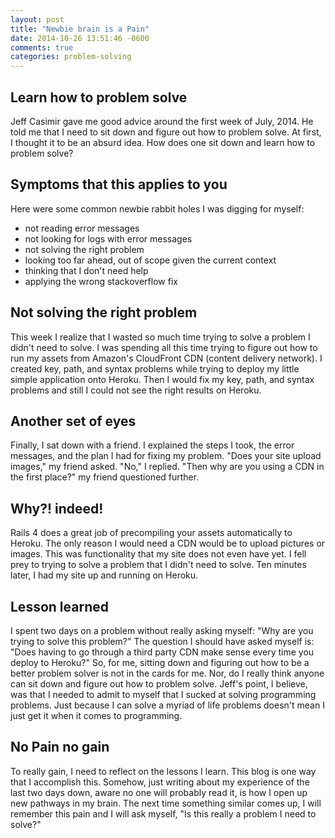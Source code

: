 ```yaml
---
layout: post
title: "Newbie brain is a Pain"
date: 2014-10-26 13:51:46 -0600
comments: true
categories: problem-solving
---
```


## Learn how to problem solve

Jeff Casimir gave me good advice around the first week of July, 2014. He told me that I need
to sit down and figure out how to problem solve. At first, I thought it to be an absurd
idea. How does one sit down and learn how to problem solve?

## Symptoms that this applies to you

Here were some common newbie rabbit holes I was digging for myself:

- not reading error messages
- not looking for logs with error messages
- not solving the right problem
- looking too far ahead, out of scope given the current context
- thinking that I don't need help
- applying the wrong stackoverflow fix

## Not solving the right problem

This week I realize that I wasted so much time trying to solve a problem I didn't need to solve.
I was spending all this time trying to figure out how to run my assets from Amazon's
CloudFront CDN (content delivery network). I created key, path, and syntax problems
while trying to deploy my little simple application onto Heroku. Then I would fix my key,
path, and syntax problems and still I could not see the right results on Heroku.

## Another set of eyes

Finally, I sat down with a friend. I explained the steps I took, the error messages, and the
plan I had for fixing my problem. "Does your site upload images," my friend asked. "No,"
I replied. "Then why are you using a CDN in the first place?" my friend questioned further.

## Why?! indeed!

Rails 4 does a great job of precompiling your assets automatically to Heroku. The only reason
I would need a CDN would be to upload pictures or images. This was functionality that my
site does not even have yet. I fell prey to trying to solve a problem that I didn't need
to solve. Ten minutes later, I had my site up and running on Heroku.

## Lesson learned

I spent two days on a problem without really asking myself: "Why are you trying to solve
this problem?" The question I should have asked myself is: "Does having to go through a third
party CDN make sense every time you deploy to Heroku?" So, for me, sitting down and figuring
out how to be a better problem solver is not in the cards for me. Nor, do I really think anyone
can sit down and figure out how to problem solve. Jeff's point, I believe, was that I needed
to admit to myself that I sucked at solving programming problems. Just because I can solve a
myriad of life problems doesn't mean I just get it when it comes to programming.

## No Pain no gain

To really gain, I need to reflect on the lessons I learn. This blog is one way that I
accomplish this. Somehow, just writing about my experience of the last two days down,
aware no one will probably read it, is how I open up new pathways in my brain. The next
time something similar comes up, I will remember this pain and I will ask myself,
"Is this really a problem I need to solve?"
